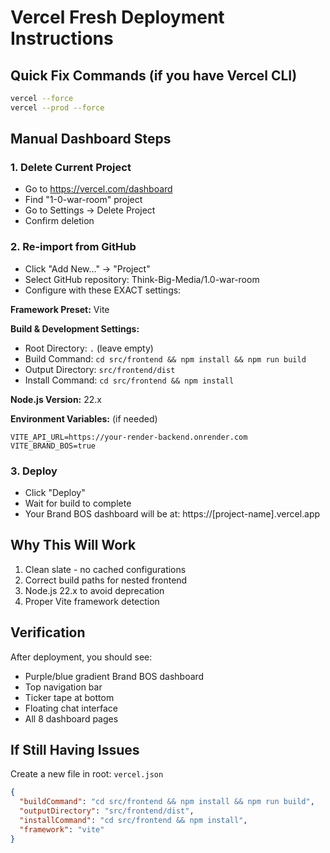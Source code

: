 # Vercel Fresh Deployment Instructions

## Quick Fix Commands (if you have Vercel CLI)
```bash
vercel --force
vercel --prod --force
```

## Manual Dashboard Steps

### 1. Delete Current Project
- Go to https://vercel.com/dashboard
- Find "1-0-war-room" project
- Go to Settings → Delete Project
- Confirm deletion

### 2. Re-import from GitHub
- Click "Add New..." → "Project"
- Select GitHub repository: Think-Big-Media/1.0-war-room
- Configure with these EXACT settings:

**Framework Preset:** Vite

**Build & Development Settings:**
- Root Directory: `.` (leave empty)
- Build Command: `cd src/frontend && npm install && npm run build`
- Output Directory: `src/frontend/dist`
- Install Command: `cd src/frontend && npm install`

**Node.js Version:** 22.x

**Environment Variables:** (if needed)
```
VITE_API_URL=https://your-render-backend.onrender.com
VITE_BRAND_BOS=true
```

### 3. Deploy
- Click "Deploy"
- Wait for build to complete
- Your Brand BOS dashboard will be at: https://[project-name].vercel.app

## Why This Will Work
1. Clean slate - no cached configurations
2. Correct build paths for nested frontend
3. Node.js 22.x to avoid deprecation
4. Proper Vite framework detection

## Verification
After deployment, you should see:
- Purple/blue gradient Brand BOS dashboard
- Top navigation bar
- Ticker tape at bottom
- Floating chat interface
- All 8 dashboard pages

## If Still Having Issues
Create a new file in root: `vercel.json`
```json
{
  "buildCommand": "cd src/frontend && npm install && npm run build",
  "outputDirectory": "src/frontend/dist",
  "installCommand": "cd src/frontend && npm install",
  "framework": "vite"
}
```